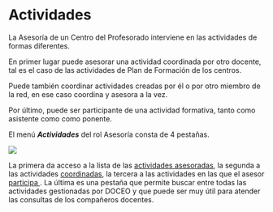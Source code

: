 # Actividades

La Asesoría de un Centro del Profesorado interviene en las actividades de formas diferentes.

En primer lugar puede asesorar una actividad coordinada por otro docente, tal es el caso de las actividades de Plan de Formación de los centros.

Puede también coordinar actividades creadas por él o por otro miembro de la red, en ese caso coordina y asesora a la vez.

Por último, puede ser participante de una actividad formativa, tanto como asistente como como ponente.

El menú _**Actividades**_  del rol Asesoría consta de 4 pestañas.

![](https://raw.githubusercontent.com/catedu/manualdoceo/master/assets/Selección_752.png)

La primera da acceso a la lista de las [actividades asesoradas](https://catedu.gitbooks.io/manual-de-doceo-3-0/content/actividades/actividades-asesoradas.html), la segunda a las actividades [coordinadas](https://catedu.gitbooks.io/manual-de-doceo-3-0/content/actividades/coordinacion-de-actividades.html), la tercera a las actividades en las que el asesor [participa ](https://catedu.gitbooks.io/manual-de-doceo-3-0/content/2_actividades/participacion-en-actividades.html). La última es una pestaña que permite buscar entre todas las actividades gestionadas por DOCEO y que puede ser muy útil para atender las consultas de los compañeros docentes.

